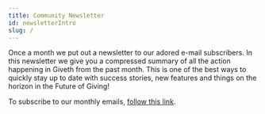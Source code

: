 ```yaml
---
title: Community Newsletter
id: newsletterIntro
slug: /
---
```


Once a month we put out a newsletter to our adored e-mail subscribers. In this newsletter we give you a compressed summary of all the action happening in Giveth from the past month. This is one of the best ways to quickly stay up to date with success stories, new features and things on the horizon in the Future of Giving!

 To subscribe to our monthly emails, [follow this link](https://giveth.io/#subscribe).
